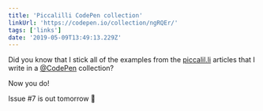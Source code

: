 ```yaml
---
title: 'Piccalilli CodePen collection'
linkUrl: 'https://codepen.io/collection/ngRQEr/'
tags: ['links'] 
date: '2019-05-09T13:49:13.229Z'
---
```

Did you know that I stick all of the examples from the [piccalil.li](http://piccalil.li) articles that I write in a [@CodePen](//twitter.com/CodePen) collection?

Now you do! 

Issue #7 is out tomorrow 🚀
